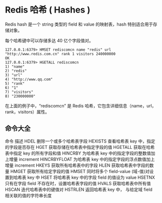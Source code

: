 # Redis 哈希 ( Hashes )

Redis hash 是一个 string 类型的 field 和 value 的映射表，hash 特别适合用于存储对象。

每个哈希键中可以存储多达 40 亿个字段值对。

```text
127.0.0.1:6379> HMSET rediscomcn name "redis" url "http://www.redis.com.cn" rank 1 visitors 240000000
OK
127.0.0.1:6379> HGETALL rediscomcn
1) "name"
2) "redis"
3) "url"
4) "http://www.qq.com"
5) "rank"
6) "1"
7) "visitors"
8) "230000000"
```
在上面的例子中，“rediscomcn” 是 Redis 哈希，它包含详细信息（name，url，rank，visitors）属性。

## 命令大全
命令	        描述
HDEL	        删除一个或多个哈希表字段
HEXISTS	        查看哈希表 key 中，指定的字段是否存在
HGET	        获取存储在哈希表中指定字段的值
HGETALL	        获取在哈希表中指定 key 的所有字段和值
HINCRBY	        为哈希表 key 中的指定字段的整数值加上增量 increment
HINCRBYFLOAT	为哈希表 key 中的指定字段的浮点数值加上增量 increment
HKEYS	        获取所有哈希表中的字段
HLEN	        获取哈希表中字段的数量
HMGET	        获取所有给定字段的值
HMSET	        同时将多个 field-value (域-值)对设置到哈希表 key 中
HSET	        将哈希表 key 中的字段 field 的值设为 value
HSETNX	        只有在字段 field 不存在时，设置哈希表字段的值
HVALS	        获取哈希表中所有值
HSCAN	        迭代哈希表中的键值对
HSTRLEN	        返回哈希表 key 中， 与给定域 field 相关联的值的字符串长度
